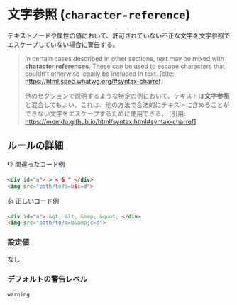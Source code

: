 # 文字参照 (`character-reference`)

テキストノードや属性の値において、許可されていない不正な文字を文字参照でエスケープしていない場合に警告する。

> In certain cases described in other sections, text may be mixed with **character references**. These can be used to escape characters that couldn't otherwise legally be included in text.
> [cite: https://html.spec.whatwg.org/#syntax-charref]
>
> 他のセクションで説明するような特定の例において、テキストは**文字参照**と混合してもよい。これは、他の方法で合法的にテキストに含めることができない文字をエスケープするために使用できる。
> [引用: https://momdo.github.io/html/syntax.html#syntax-charref]

## ルールの詳細

👎 間違ったコード例

<!-- prettier-ignore-start -->
```html
<div id="a"> > < & " </div>
<img src="path/to?a=b&c=d">
```
<!-- prettier-ignore-end -->

👍 正しいコード例

<!-- prettier-ignore-start -->
```html
<div id="a"> &gt; &lt; &amp; &quot; </div>
<img src="path/to?a=b&amp;c=d">
```
<!-- prettier-ignore-end -->

### 設定値

なし

### デフォルトの警告レベル

`warning`
